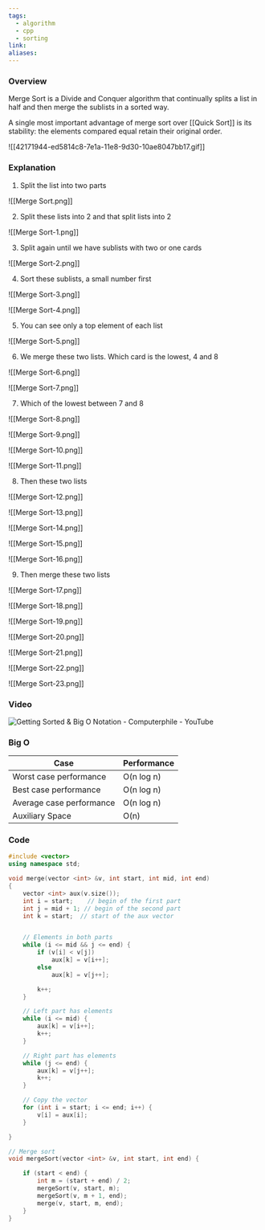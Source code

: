 ```yaml
---
tags:
  - algorithm
  - cpp
  - sorting
link: 
aliases:
---
```


### Overview


Merge Sort is a Divide and Conquer algorithm that continually splits a list in half and then merge the sublists in a sorted way.  

A single most important advantage of merge sort over [[Quick Sort]] is its stability: the elements compared equal retain their original order.


![[42171944-ed5814c8-7e1a-11e8-9d30-10ae8047bb17.gif]]


### Explanation


1. Split the list into two parts

![[Merge Sort.png]]


2. Split these lists into 2 and that split lists into 2

![[Merge Sort-1.png]]


3. Split again until we have sublists with two or one cards

![[Merge Sort-2.png]]



4. Sort these sublists, a small number first

![[Merge Sort-3.png]]

![[Merge Sort-4.png]]


5. You can see only a top element of each list

![[Merge Sort-5.png]]

6. We merge these two lists. Which card is the lowest, 4 and 8

![[Merge Sort-6.png]]


![[Merge Sort-7.png]]


7. Which of the lowest between 7 and 8

![[Merge Sort-8.png]]

![[Merge Sort-9.png]]

![[Merge Sort-10.png]]


![[Merge Sort-11.png]]


8. Then these two lists

![[Merge Sort-12.png]]


![[Merge Sort-13.png]]



![[Merge Sort-14.png]]


![[Merge Sort-15.png]]


![[Merge Sort-16.png]]



9. Then merge these two lists

![[Merge Sort-17.png]]


![[Merge Sort-18.png]]


![[Merge Sort-19.png]]


![[Merge Sort-20.png]]



![[Merge Sort-21.png]]


![[Merge Sort-22.png]]


![[Merge Sort-23.png]]



### Video

![Getting Sorted & Big O Notation - Computerphile - YouTube](https://www.youtube.com/watch?v=kgBjXUE_Nwc)


### Big O


| Case                     | Performance |
|--------------------------|-------------|
| Worst case performance   | O(n log n)  |
| Best case performance    | O(n log n)  |
| Average case performance | O(n log n)  |
| Auxiliary Space          | O(n)        |


### Code

```cpp
#include <vector>
using namespace std;

void merge(vector <int> &v, int start, int mid, int end)
{
	vector <int> aux(v.size());
	int i = start;    // begin of the first part
	int j = mid + 1; // begin of the second part
	int k = start;  // start of the aux vector


	// Elements in both parts
	while (i <= mid && j <= end) {
		if (v[i] < v[j])
			aux[k] = v[i++];
		else
			aux[k] = v[j++];

		k++;
	}

	// Left part has elements
	while (i <= mid) {
		aux[k] = v[i++];
		k++;
	}

	// Right part has elements
	while (j <= end) {
		aux[k] = v[j++];
		k++;
	}

	// Copy the vector
	for (int i = start; i <= end; i++) {
		v[i] = aux[i];
	}

}

// Merge sort
void mergeSort(vector <int> &v, int start, int end) {

	if (start < end) {
		int m = (start + end) / 2;
		mergeSort(v, start, m);
		mergeSort(v, m + 1, end);
		merge(v, start, m, end);
	}
}

```

